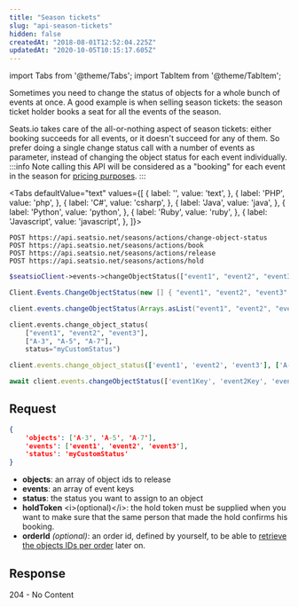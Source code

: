 ```yaml
---
title: "Season tickets"
slug: "api-season-tickets"
hidden: false
createdAt: "2018-08-01T12:52:04.225Z"
updatedAt: "2020-10-05T10:15:17.605Z"
---
```


import Tabs from '@theme/Tabs';
import TabItem from '@theme/TabItem';

Sometimes you need to change the status of objects for a whole bunch of events at once. A good example is when selling season tickets: the season ticket holder books a seat for all the events of the season.

Seats.io takes care of the all-or-nothing aspect of season tickets: either booking succeeds for all events, or it doesn't succeed for any of them. So prefer doing a single change status call with a number of events as parameter, instead of changing the object status for each event individually.
:::info Note
calling this API will be considered as a "booking" for each event in the season for [pricing purposes](https://www.seats.io/pricing).
:::



<Tabs 
  defaultValue="text"
  values={[
{ label: '', value: 'text', },
{ label: 'PHP', value: 'php', },
{ label: 'C#', value: 'csharp', },
{ label: 'Java', value: 'java', },
{ label: 'Python', value: 'python', },
{ label: 'Ruby', value: 'ruby', },
{ label: 'Javascript', value: 'javascript', },
]}>
<TabItem value='text'>

```text
POST https://api.seatsio.net/seasons/actions/change-object-status
POST https://api.seatsio.net/seasons/actions/book
POST https://api.seatsio.net/seasons/actions/release
POST https://api.seatsio.net/seasons/actions/hold
```

</TabItem>
<TabItem value='php'>

```php
$seatsioClient->events->changeObjectStatus(["event1", "event2", "event3"], ["A-3", "A-5", "A-7"], "myCustomStatus");
```

</TabItem>
<TabItem value='csharp'>

```csharp
Client.Events.ChangeObjectStatus(new [] { "event1", "event2", "event3" }, new [] { "A-3", "A-5", "A-7"  }, "myCustomStatus");
```

</TabItem>
<TabItem value='java'>

```java
client.events.changeObjectStatus(Arrays.asList("event1", "event2", "event3"), Arrays.asList("A-3", "A-5", "A-7"), "myCustomStatus");
```

</TabItem>
<TabItem value='python'>

```python
client.events.change_object_status(
    ["event1", "event2", "event3"], 
    ["A-3", "A-5", "A-7"],
    status="myCustomStatus")
```

</TabItem>
<TabItem value='ruby'>

```ruby
client.events.change_object_status(['event1', 'event2', 'event3'], ['A-3', 'A-5', 'A-7'], 'myCustomStatus')
```

</TabItem>
<TabItem value='javascript'>

```javascript
await client.events.changeObjectStatus(['event1Key', 'event2Key', 'event3Key'], ['A-3', 'A-5', 'A-7'], 'myCustomStatus');
```

</TabItem>
</Tabs>



## Request

```json
{
    'objects': ['A-3', 'A-5', 'A-7'],
    'events': ['event1', 'event2', 'event3'],
    'status': 'myCustomStatus'
}
```
* **objects**: an array of object ids to release
* **events**: an array of event keys
* **status**: the status you want to assign to an object
* **holdToken** &lt;i&gt;(optional)&lt;/i&gt;: the hold token must be supplied when you want to make sure that the same person that made the hold confirms his booking.
* **orderId** *(optional)*: an order id, defined by yourself, to be able to [retrieve the objects IDs per order](/docs/api-detailed-reports#detailed-report-by-order-id) later on.
## Response
204 - No Content
